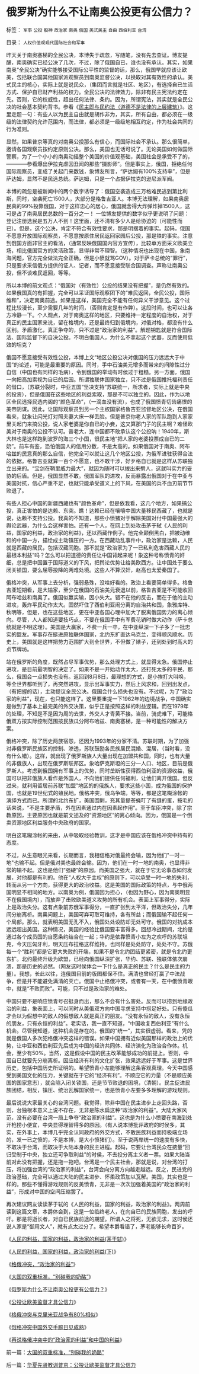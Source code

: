 # 俄罗斯为什么不让南奥公投更有公信力？

标签： `军事` `公投` `股神` `政治家` `南奥` `俄国` `美式民主` `自由` `西伯利亚` `台湾` 

目录： `人权价值观现代国际社会和军事`

昨天关于南奥塞梯的全民公决，本博失于疏忽，写随笔，没有先去查证。博友提醒，南奥确实已经公决了几次，不过，除了俄国自已，谁也没有承认。其实，如果南奥“全民公决”确实能够接受国际公平性的监督的话，那么，俄国早就应该让欧美，包括联合国其他国家派观察员到南奥监督公决，以换取对其有效性的承认。美式民主的核心，实际上就是说民众，（集团而言就是社区、地区），有选择自已生活方式、保护自已财产利益的权力。全民公决的法律效力，除非有民主宪法约定在先。否则，它的权威性，超出任何法律、条约。因为，所谓宪法，其实就是全民公决的社会基本契约背书。参看《[民主即与民约法（道德不是法律的上层建筑）](../../../2007/9/30/民主就是与民约法；法律并不是道德的上层建筑.md)》。这里走题一句：有些人以为民主自由就是胡作非为，其实，所有自由，都必须在一级级的法律契约允许范围内，而法律，都必须是一级级地相互约定，作为社会共同的行为准则。



显然，如果普京等真的对南奥公投那么有信心，而国际社会不承认。那么很简单，邀请各国观察员按约定原则公决。那么，美国也无话可说了。无论美国如何做国际警察，为了一个小小的南奥动摇整个美国的价值观基础，美国社会是承受不了的，————参看爆出伊拉克虐囚丑闻的那些“摄影师”。但是事实上，俄国，拒绝任何国际观察员，变成了关起门来数钱，象博友所言，“萨达姆有100%支持率”，但是萨达姆，显然不是民选总统。萨达姆，只是一个占据伊拉克的逊尼派军阀。



本博的疏忽是被新闻中的两个数字诱导了：俄国空袭造成三万格难民逃到第比利斯，同时，空袭死亡1500人，大部分是格鲁吉亚人。本博无法理解，如果南奥居民真的99%投靠俄国，对于这样忠心的居心，俄国就舍得大炸弹炸掉1500人，这可是占了南奥居民总数的一百分之一！
一位博友提供的数字似乎更说明了问题：登记注册选民是五万人不到！这里面，还不清有多少人是给协迫的（可能性而已）。但是，这个公决，肯定不符合有效性要求，那是明摆着的事实。起码，俄国不愿意开放国际观察员，不愿意按原住居民返回家园后公投，那是铁的事实。注意到俄国方面非官主的看法，（通常反映俄国国内官方宣传），比较单方面采义欧美立场，相比俄国官方的灵活政策，显得非常不理智。（这种情况也出现在中国，象南海问题，官方完全做法完全正确，但是小愤就骂GOV）。对于萨卡总统的“罪行”，只是要求采信俄方提供的证人、记者，而不愿意接受联合国调查。声称让南奥公投，但不谈难民返回，等等。



所以本博的前文观点：“俄国对（有效性）公投的结果没有把握”，是仍然有效的。如果俄国真的有把握，完全可以采证国际观察团下的“难民返回，全民公投，国际维和”，决定南奥前途。如果是这样，美国完全不能有任何异义干涉意见。这个过程比较漫长，至少需要几年的时间，（否则肯定是有作弊）。这段时间，也可以让各方冷静一下。个人观点，对于南奥这样的地区，只要维持一定程度的自治权，对于真正的民主国家来说，留在格境内，还是最终归到俄境内，对俄对格，都没有什么区别。矛盾激化，真正争夺的，只不过是“政治家的利益”。解题钥匙就是符合国际法、国际监督下的自决公投。不明白俄国人，为什么不拿起这个武器，反而使用低效的坦克？



俄国不愿意接受有效性公投，本博上文“地区公投公决对俄国的压力远远大于中国”的论述，可能是最重要的原因。同时，手中石油美元增多而带来的间隙性过分自信（中国也有同样的毛病），令到俄国的举动有时侯过于粗糙。另一方面，俄国一向把高加索视为自已的后园。所谓独联体国家独立，只不过是俄国推托福利责任的借口，（苏联分裂时，中亚五国“坚决支持”苏联统一，所求者，实际上就是中央的投资），但是俄国在这些地区的利益索取，那是不可以独立的。因此，作为以地区全民选择民选内阁的“颜色革命”，（一滴血没有流），也成了俄国愤青切齿痛恨的美帝阴谋。因此，让国际观察员到另一个主权国家格鲁吉亚监督地区公决，在俄国看来，就象让闪光灯对照夫妻大床一样丢脸。但是普京你老人家的军队跑到人家家里关起门来搞公投，说人家老婆是你自已的小妾，这又算那门子的民主啊？难怪欧美对于南奥的公投不认可。普老大，连中国都不敢承认这个公投呐！1940年，斯大林也是这样跑到波罗的海三个小国，很民主地“把人家的老婆投票成自已的二奶”。前车有鉴，恐怕俄国人的信用分数，不是太高的。如果俄国对于南奥、阿布哈兹的民意真的那么自信，他完全可以就让这几个地区公投，为俄军进驻获得合法的依据。格鲁吉亚就算一百个不愿意，也不敢干涉，好歹格自已就是这样从苏联独立出来的。“宝剑在鞘里威力最大”，就因为随时可以拨出来劈人，这就叫实力的妥协的后盾。但是，俄国显然不敢。俄国军队的进攻，反而暴露出俄国对于在中亚与美国对抗，信心严重不足，也就只能承受道义上的下风，在美国的兵不血刃前节节败退了。



有些人担心中国的新疆西藏也有“颜色革命”，但是依我看，这几个地方，如果搞公投，真正害怕的是达赖、东突。瞧！达赖已经在嚷嚷中国大量移民西藏了，也就是说，达赖不支持公投。我真的不知道，那些小愤猪对于解除美国对付中国最强大的舆论武器，为什么会这样害怕。还有一个人，在网上到处攻击茅于轼《人民的利益，国家的利益，政治家的利益》，还以西藏作例子。他完全颠倒黑白，把被动维和的中国一方，描绘成主动镇压的一方。在西藏动乱事件中，政治家是达赖，人民就是西藏的居民，包括汉藏同胞。那不就是“政治家为了一已私利危害西藏人民的最根本利益”吗？怎么可以把道德的责任让中国背起来呢！象这种号称愤青的奸细，总是把中国置于国际道义的下风，把舆论优势让给美欧西方。让中国处于要么闭关锁国，要么屈辱投降的两难处境。这些人不算汉奸，赵高也太爱秦国了。



俄格冲突，从军事上去分析，强弱悬殊，没啥好看的。政治上看要简单得多。格鲁吉亚短期看，是大输家，至少在俄国的石油美元衰退以前，格鲁吉亚是不可能收回阿布哈兹和南奥了。俄国似赢实输，因小失大。错不在他的反击，而在于他的主动进攻，轰炸平民动作太大。固然吓住了西伯利亚闹分离的自治共和国，象雅库特、秋明等，但是，也在这些地区，更在中亚各国心理中加大了脱离俄国势力的离心倾向。尽管，人人都知道要技巧点，不要在俄国手中有军费花销时做大动作（萨卡总统就是不明这理）。美国是大赢家，不费一兵一卒，在中亚纵深一下子多了一批忠实的盟友。军事存在挺进原独联体国家，北约东扩直达乌克兰，变得顺风顺水。历史上，美国就是这样把势力范围扩大到全世界，不但做了婊子，还到处到时高大的贞节牌坊。



站在俄罗斯的角度，既然占尽军事优势，那么处理方式上，就显得太急。俄国停止进攻，是目前最明智的决定了。如果不是一开始动作太大，还打死太多的平民，那么，俄国会一点损失也没有。返回到8月8日，最理想的方式，是小挨打大叫唤，等全世界都听到了，再突然进攻，显示出军事实力，然后上风求和，回到出发点，（有把握的话），主动提议全民公决。俄国会什么损失也没有。不过呢，为了“政治家的利益”，现在，也只能这样了。这里要重提一下1962年的边境战争，中国确实是做到了基本上最完美的外交决策，似乎正是按照这样的利益逻辑。而在1979年的处理，不知是不是因为周的去世，外交人才青黄不接。当前，骑虎难下，可能格俄双方按实际控制范围按民族瓜分阿布哈兹、南奥塞梯，是一种可能性的解决方案。



俄格冲突，除了历史两族宿怨，还因为1993年的分家不清。苏联时期，为了加强对非俄罗斯民族区的控制、渗透，苏联鼓励各民族居民混婚、混居，（当时看，没有什么错）。这样，就出现了俄罗斯族人大量出现在加盟共和国，同时，也有大量的非俄族人，出现在俄罗斯联邦区。象哈萨克斯坦的三分一人口、地区，目前是俄罗斯人。考虑到俄国拥有军事上的优势，同时垄断性获得西伯利亚的资源收益，俄国可以把非俄族人看作是外国人，不向他们提供任何福利，让他们离开俄国。但反过来，就利用留居前苏联“加盟”地区的的俄族人，要求这些小国，成为俄国的保护国，也就是19世纪式的殖民地。俄格冲突，俄乌争端，等等，都是这笔糊涂帐的演绎方式而已。所谓的北约东扩，美国围剿，充其量提苍蝇叮了有缝的蛋，按毛的话来说，“不是主要矛盾，外在因素通过内在因素起作用”。至于车臣冲突，除了宗教原因，主要原因也就是前文述及的“资源地区”的离心倾向。因为，俄国是一个倒卖资源地区利益服务中央政府的国家。



明白这笔糊涂帐的来由，从中吸取经验教训，这才是中国应该在俄格冲突中持有的态度。



不过，从生意眼光来看，长期而言，我相信格对俄最终会输，因为他们"一时一地"也输不起。但是俄对美也最终会输。因为，他们在一时一地的南奥，也显得非常的输不起。这也是他们“强硬”的原因。而美国之强大，就在于它无论事态如何发展，对他都是有利的。他在“人权大于主权”的原则下，可以承受一时一地的失利，转而从另一个方向，获得更大的政治收益。这是美国的国际政策的特点，与中俄两国明显不相同的地方。以南奥为例，俄国因为担心，（也因为野心，因为南奥明显不在俄国境内），而放弃了击败欧美道义攻势的所有机会。表面上军事得分，实际上是政治失分。这有点象前苏俄军事得分，一直扩张到太平洋，但政治失分，几年间分崩离析。南奥问题上，美国可弃可取可维持，各有所益；而俄国输不起任何一个局部。那么，就表明美国无孔不入，俄国处处设防却无处可守。俄国的对抗成本远远超出美国。这种情况，美国的经验比俄国要丰富得多。回想冷战期间，北约是通过各个成员国的自愿条约结合在一起；华约是依靠愤青小左为之欢呼的苏联坦克，今天压匈牙利，明天压布拉格这样维持。也同样是处处防守，处处不守。苏俄每一个“胜利”都是它更大失败的开端，如果不是令北约团结更紧密，就是令北约更东扩。北约最终升级为欧盟，已经向俄国纵深扩张，华约、苏联、独联体依次崩溃，那是历史的必然。（网友这时侯体会一下什么是真正的民主？什么是民主的力量）。我想，长此以往，连俄国目前的版图都保不住。满清也曾经打赢了中法战争，但是并不能避免满清的灭亡。俄国中止格俄冲突，或者有一天，在中俄愤青眼中，就是“不败而败”。可能，只不过是政治家的难处。



中国只要不是响应愤青号召挺身而出，那么不会有什么害处。反而可以捞到地缘政治的利益，象表面上，可以同时从美俄双方向中国寻求支持中捞足好处。只有傻瓜才会以为假想中的敌人的假想敌人就是真正的朋友。“没有永恒的敌人，没有永恒的朋友，只有永恒的利益”。老实话，我一直不知道，“中国收复西伯利亚”有什么机会。尽管我知道，这种机会是存在的。俄国的“统一”，其实很虚弱。看来，凭的就是俄国人多次犯格俄冲突这样的错误。如果中国拥有近似美国那样的政治上的优势，让中亚和西伯利亚先后成为中国的经济共同体、经济演化为政治合作体。机会，至少有50%。当然，这是假设中国的民主改革能够成功的前提上。否则，中国自已就要先分崩离析。因应经济有利的文化扩张，效果远远好于军事。这是世界历史，包括中国历史所证明的。希望愤青小左能够理解这条客观真理。今天中国感受到美国文化的压力，关键就在于它的“经济有利”。不顺应它的力量（不是顺应美国的国家意志），就会陷入闭关锁国，还是节节败退的困境，（清朝）。民主促进民族团结，相反，镇压、统治瓦解国家统一，也是愤青小左要多多理解的游戏规则。



最后说说大家最关心的台湾问题。我觉得，除非中国在民主进步上走回头路，否则，台独根本意义上说不存在，无非是陈水扁这种“政治家的利益”。大陆大家风范，没有必要在台湾一局上争夺“政治家的利益”。这也是为什么小愤要在南海到处开枪捞小便宜，中央显得理智得多的原因。（有人说本博批评政府的时侯多，其实，在外事上，本博几乎完全认同政府的外交方式，不敢民族利益而持极端立场的，发一已之愤的，不是本博，是大小愤猪们）。至于说两岸统一的速度有多快，不取决于台湾，而取决于大陆本身的民主进程。起码，它要让台湾民众在掂量“回归受制于中央，独立还可争取利益”的时侯，不去投分离主义者一票。如果大陆当前对此没有把握，还是拖一拖吧。台湾是一个民主社会，那就是说，对台湾的打压，将加强台湾的“政治家的利益”，台湾会向分离方向越走越远。反之，民进党的政治基础，完全可以通过大陆的民主进步、怀柔政策加以瓦解。美国，其实也是一样的。那些不懂得游戏规则的反美愤青，无非是一次次加强着美国的“政治家的利益”，形成对中国的空间压缩罢了。



再次建议网友读读茅于轼的《人民的利益，国家的利益，政治家的利益》。两周前读到这篇文章，本爵体会到，这是一位临终老人，在向自已的民族同胞，发出的呼吁。那是将逝长者，对自已民族前途的期望。所谓人之将死，无欲无求，这时侯还说人家是“御用文人”，就有点太过分了。希望本爵看错了，茅老能够长命百岁。



《[人民的利益，国家的利益，政治家的利益(茅于轼)](http://blog.sina.com.cn/s/blog_49a3971d0100ag19.html)》

《[人民的利益，国家的利益，政治家的利益(下)](http://blog.sina.com.cn/s/blog_49a3971d0100ag1a.html)》

《[格俄冲突，“政治家的利益”](../../../2008/8/12/格俄冲突，“政治家的利益”.md)》

《[大国的双重标准，“别碰我的奶酪”](../../../2008/8/13/大国的双重标准，“别碰我的奶酪”.md)》

《[俄罗斯为什么不让南奥公投更有公信力？](../../../2008/8/14/俄罗斯为什么不让南奥公投更有公信力？.md)》

《[公投让欧美监督才具公信力](../../../2008/8/15/华夏先贤教训普京：公投让欧美监督才具公信力.md)》

《[格俄冲突与克里米亚战争有80%相似](../../../2008/8/18/格俄冲突与克里米亚战争有80%相似.md)》

《[俄格冲突中国外交手腕日见成熟](../../../2008/8/19/俄格冲突外交手腕日见成熟.md)》

《[再说格俄冲突中的“政治家的利益”和中国的利益](../../../2008/8/20/格俄冲突中的“政治家的利益”和中国的利益.md)》



前一篇：[大国的双重标准，“别碰我的奶酪”](../../../2008/8/13/大国的双重标准，“别碰我的奶酪”.md)

后一篇：[华夏先贤教训普京：公投让欧美监督才具公信力](../../../2008/8/15/华夏先贤教训普京：公投让欧美监督才具公信力.md)